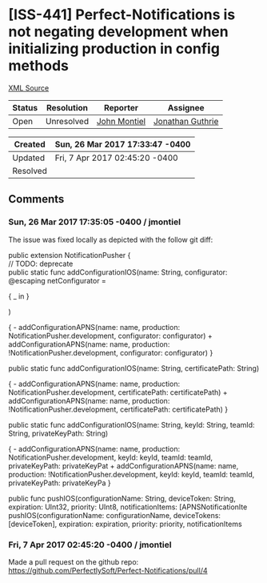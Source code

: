 # [ISS-441] Perfect-Notifications is not negating development when initializing production in config methods

[XML Source](../xml/ISS-441.xml)
<p></p>





Status|Resolution|Reporter|Assignee
------|----------|--------|--------
Open|Unresolved|[John Montiel](jmontiel)|[Jonathan Guthrie]($jono)





Created|Sun, 26 Mar 2017 17:33:47 -0400
-------|--------------
Updated|Fri, 7 Apr 2017 02:45:20 -0400
Resolved|


## Comments




### Sun, 26 Mar 2017 17:35:05 -0400 / jmontiel 

<p><p>The issue was fixed locally as depicted with the follow git diff:</p>

<p> public extension NotificationPusher {<br/>
        // TODO: deprecate<br/>
        public static func addConfigurationIOS(name: String, configurator: @escaping netConfigurator = </p>
{ _ in }
<p>) </p>
{
-               addConfigurationAPNS(name: name, production: NotificationPusher.development, configurator: configurator)
+               addConfigurationAPNS(name: name, production: !NotificationPusher.development, configurator: configurator)
        }
<p>        public static func addConfigurationIOS(name: String, certificatePath: String) </p>
{
-               addConfigurationAPNS(name: name, production: NotificationPusher.development, certificatePath: certificatePath)
+               addConfigurationAPNS(name: name, production: !NotificationPusher.development, certificatePath: certificatePath)
        }
<p>        public static func addConfigurationIOS(name: String, keyId: String, teamId: String, privateKeyPath: String) </p>
{
-               addConfigurationAPNS(name: name, production: NotificationPusher.development, keyId: keyId, teamId: teamId, privateKeyPath: privateKeyPat
+               addConfigurationAPNS(name: name, production: !NotificationPusher.development, keyId: keyId, teamId: teamId, privateKeyPath: privateKeyPa
        }
<p>        public func pushIOS(configurationName: String, deviceToken: String, expiration: UInt32, priority: UInt8, notificationItems: [APNSNotificationIte<br/>
                pushIOS(configurationName: configurationName, deviceTokens: <span class="error">&#91;deviceToken&#93;</span>, expiration: expiration, priority: priority, notificationItems</p></p>


### Fri, 7 Apr 2017 02:45:20 -0400 / jmontiel 

<p><p>Made a pull request on the github repo: <a href="https://github.com/PerfectlySoft/Perfect-Notifications/pull/4" class="external-link" rel="nofollow">https://github.com/PerfectlySoft/Perfect-Notifications/pull/4</a></p></p>


